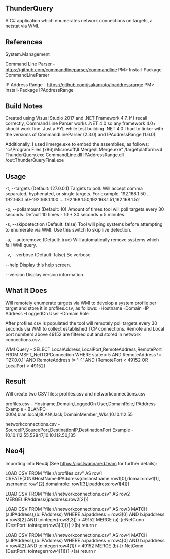 ThunderQuery
------------
A C# application which enumerates network connections on targets, a netstat via WMI.

References
------------
System.Management

Command Line Parser - https://github.com/commandlineparser/commandline
PM> Install-Package CommandLineParser

IP Address Range - https://github.com/jsakamoto/ipaddressrange
PM> Install-Package IPAddressRange


Build Notes
------------
Created using Visual Studio 2017 and .NET Framework 4.7. If I recall correctly, Command Line Parser works .NET 4.0 so any framework 4.0+ should work fine. 
Just a FYI, while test building .NET 4.0 I had to tinker with the versions of CommandLineParser (2.3.0) and IPAddressRange (1.6.0).

Additionally, I used ilmerge.exe to embed the assemblies, as follows:
"c:\Program Files (x86)\Microsoft\ILMerge\ILMerge.exe" /targetplatform:v4 ThunderQuery.exe CommandLine.dll IPAddressRange.dll /out:ThunderQueryFinal.exe

Usage
------------
-t, --targets            (Default: 127.0.0.1) Targets to poll. Will accept comma separated, hyphenated, or single targets.
						  For example, 192.168.1.50 ... 192.168.1.50-192.168.1.100 ... 192.168.1.50,192.168.1.51,192.168.1.52

-p, --pollamount         (Default: 10) Amount of times tool will poll targets every 30 seconds. Default 10 times - 10 * 30 seconds = 5 minutes.

-s, --skipdetection      (Default: false) Tool will ping systems before attempting to enumerate via WMI. Use this switch to skip live detection.

-a, --autoremove         (Default: true) Will automatically remove systems which fail WMI query.

-v, --verbose            (Default: false) Be verbose

--help                   Display this help screen.

--version                Display version information.

What It Does
------------
Will remotely enumerate targets via WMI to develop a system profile per target and store it in profiles.csv, as follows:
	-Hostname
	-Domain
	-IP Address
	-LoggedOn User
	-Domain Role

After profiles.csv is populated the tool will remotely poll targets every 30 seconds via WMI to collect established TCP connections. Remote and Local port numbers above 49152 are filtered out and stored in network connections.csv.

WMI Query - SELECT LocalAddress,LocalPort,RemoteAddress,RemotePort FROM MSFT_NetTCPConnection WHERE state = 5 AND RemoteAddress != '127.0.0.1' AND RemoteAddress != '::1' AND (RemotePort < 49152 OR LocalPort < 49152)

Result
------------
Will create two CSV files: profiles.csv and networkconnections.csv

profiles.csv - Hostname,Domain,LoggedOn User,DomainRole,IPAddress
Example - BLANPC-0004,blan.local,BLAN\Jack,DomainMember_Wks,10.10.112.55

networkconnections.csv - SourceIP,SourcePort,DestinationIP,DestinationPort
Example - 10.10.112.55,52847,10.10.112.50,135

Neo4j
------------
Importing into Neo4j (See https://ijustwannared.team for further details):

LOAD CSV FROM "file:///profiles.csv" AS row1 CREATE(:DNSHostName:IPAddress{dnshostname:row1[0],domain:row1[1], username: row1[2],domainrole: row1[3],ipaddress:row1[4]})

LOAD CSV FROM "file:///networkconnections.csv" AS row2 MERGE(:IPAddress{ipaddress:row2[2]})

LOAD CSV FROM "file:///networkconnections.csv" AS row3 MATCH (a:IPAddress),(b:IPAddress) WHERE a.ipaddress = row3[0] AND b.ipaddress = row3[2] AND tointeger(row3[3]) < 49152 MERGE (a)-[r:NetConn {DestPort: tointeger(row3[3])}]->(b) return r

LOAD CSV FROM "file:///networkconnections.csv" AS row4 MATCH (a:IPAddress),(b:IPAddress) WHERE a.ipaddress = row4[0] AND b.ipaddress = row4[2] AND tointeger(row4[1]) < 49152 MERGE (b)-[r:NetConn {DestPort: tointeger(row4[1])}]->(a) return r
